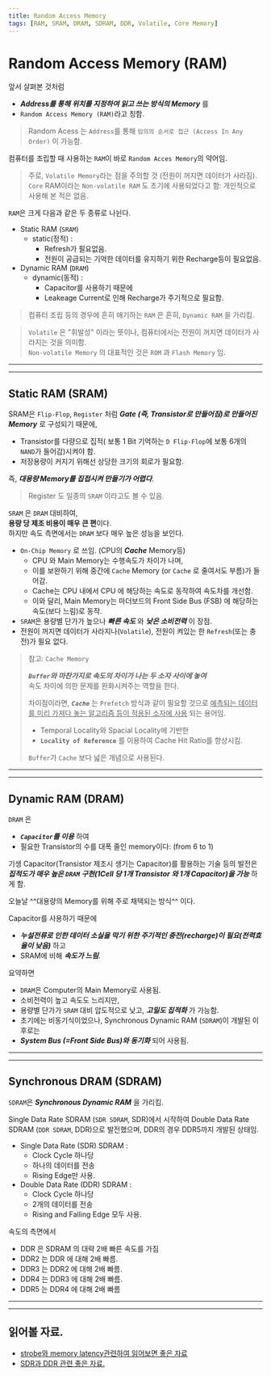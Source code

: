 ```yaml
---
title: Random Access Memory
tags: [RAM, SRAM, DRAM, SDRAM, DDR, Volatile, Core Memory]
---
```


# Random Access Memory (RAM)

앞서 살펴본 것처럼 

* ***Address를 통해 위치를 지정하여 읽고 쓰는 방식의 Memory*** 를 
* `Random Access Memory (RAM)`라고 칭함.  

> Random Acess 는 `Address`를 통해 `임의의 순서로 접근 (Access In Any Order)` 이 가능함.

컴퓨터를 조립할 때 사용하는 `RAM`이 바로 `Random Acces Memory`의 약어임.

> 주로, `Volatile Memory`라는 점을 주의할 것 (전원이 꺼지면 데이터가 사라짐).
> `Core` RAM이라는 `Non-volatile RAM` 도 초기에 사용되었다고 함: 개인적으로 사용해 본 적은 없음.

`RAM`은 크게 다음과 같은 두 종류로 나뉜다.

* Static RAM (`SRAM`)
    - static(정적) : 
        - Refresh가 필요없음. 
        - 전원이 공급되는 기억한 데이터를 유지하기 위한 Recharge등이 필요없음.
* Dynamic RAM (`DRAM`)
    - dynamic(동적) : 
        - Capacitor를 사용하기 때문에 
        - Leakeage Current로 인해 Recharge가 주기적으로 필요함.

> 컴퓨터 조립 등의 경우에 흔히 애기하는 `RAM` 은 흔히, `Dynamic RAM` 을 가리킴.

> `Volatile` 은 "휘발성" 이라는 뜻이나, 컴퓨터에서는 전원이 꺼지면 데이터가 사라지는 것을 의미함.  
> `Non-volatile Memory` 의 대표적인 것은 `ROM` 과 `Flash Memory` 임.

---

---

## Static RAM (SRAM)

SRAM은 `Flip-Flop`, `Register` 처럼 ***Gate (즉, Transistor로 만들어짐)로 만들어진 Memory*** 로 구성되기 때문에,

* Transistor를 다량으로 집적( 보통 1 Bit 기억하는 `D Flip-Flop`에 보통 6개의 `NAND`가 들어감)시켜야 함.
* 저장용량이 커지기 위해선 상당한 크기의 회로가 필요함.  

즉, ***대용량 Memory를 집접시켜 만들기가 어렵다***.  

> Register 도 일종의 `SRAM` 이라고도 볼 수 있음.

`SRAM` 은 `DRAM` 대비하여,  
**용량 당 제조 비용이 매우 큰 편**이다.  
하지만 속도 측면에서는 `DRAM` 보다 매우 높은 성능을 보인다.

* `On-Chip Memory` 로 쓰임. (CPU의 ***Cache*** Memory등)
    * CPU 와 Main Memory는 수행속도가 차이가 나며,
    * 이를 보완하기 위해 중간에 `Cache` Memory (or `Cache` 로 줄여서도 부름)가 들어감.
    * Cache는 CPU 내에서 CPU 에 해당하는 속도로 동작하여 속도차를 개선함. 
    * 이와 달리, Main Memory는 마더보드의 Front Side Bus (FSB) 에 해당하는 속도(보다 느림)로 동작. 
* `SRAM`은 용량별 단가가 높으나 ***빠른 속도*** 와 ***낮은 소비전력*** 이 장점.
* 전원이 꺼지면 데이터가 사라지나(`Volatile`), 전원이 켜있는 한 `Refresh`(또는 충전)가 필요 없다.

> 참고: `Cache Memory`
> 
> ***`Buffer`와 마찬가지로 속도의 차이가 나는 두 소자 사이에 놓여***  
> 속도 차이에 의한 문제를 완화시켜주는 역할을 한다.
>   
> 차이점이라면, ***`Cache`*** 는 `Prefetch` 방식과 같이 필요할 것으로
> <u>예측되는 데이터를 미리 가져다 놓는 알고리즘 등이 적용된 소자에 사용</u> 되는 용어임.
>
> * Temporal Locality와 Spacial Locality에 기반한
> * **`Locality of Reference`** 를 이용하여 Cache Hit Ratio를 향상시킴.
>   
> `Buffer`가 `Cache` 보다 넓은 개념으로 사용된다.

---

---

## Dynamic RAM (DRAM)

`DRAM` 은 

* ***`Capacitor`를 이용*** 하여
* 필요한 Transistor의 수를 대폭 줄인 memory이다: (from 6 to 1) 

기생 Capacitor(Transistor 제조시 생기는 Capacitor)를 활용하는 기술 등의 발전은 ***집적도가 매우 높은 `DRAM` 구현(1Cell 당 1개 Transistor 와 1개 Capacitor)을 가능*** 하게 함. 

오늘날 ^^대용량의 Memory를 위해 주로 채택되는 방식^^ 이다.  

Capacitor를 사용하기 때문에 

* ***누설전류로 인한 데이터 소실을 막기 위한 주기적인 충전(recharge)이 필요(전력효율이 낮음)*** 하고
* SRAM에 비해 ***속도가 느림***.

요약하면 

* `DRAM`은 Computer의 Main Memory로 사용됨.
* 소비전력이 높고 속도도 느리지만, 
* 용량별 단가가 `SRAM` 대비 압도적으로 낮고, ***고밀도 집적화*** 가 가능함.
* 초기에는 비동기식이었으나, Synchronous Dynamic RAM (`SDRAM`)이 개발된 이후로는
* ***System Bus (=Front Side Bus)와 동기화*** 되어 사용됨.

---

---

## Synchronous DRAM (SDRAM)

`SDRAM`은 ***Synchronous Dynamic RAM*** 을 가리킴.

Single Data Rate SDRAM (`SDR SDRAM`, SDR)에서 시작하여 Double Data Rate SDRAM (`DDR SDRAM`, DDR)으로 발전했으며, DDR의 경우 DDR5까지 개발된 상태임.

* Single Data Rate (SDR) SDRAM : 
    * Clock Cycle 하나당 
    * 하나의 데이터를 전송 
    * Rising Edge만 사용.
* Double Data Rate (DDR) SDRAM : 
    * Clock Cycle 하나당 
    * 2개의 데이터를 전송 
    * Rising and Falling Edge 모두 사용.
 
속도의 측면에서  

* DDR 은 SDRAM 의 대략 2배 빠른 속도를 가짐
* DDR2 는 DDR 에 대해 2배 빠름.
* DDR3 는 DDR2 에 대해 2배 빠름.
* DDR4 는 DDR3 에 대해 2배 빠름.
* DDR5 는 DDR4 에 대해 2배 빠름

---

---

## 읽어볼 자료.

* [strobe와 memory latency관련하여 읽어보면 좋은 자료](http://m.enuri.com/knowcom/detail.jsp?kbno=35825&bbsname=guide&cateno=&page=1)
* [SDR과 DDR 관련 좋은 자료.](https://blog.naver.com/techref/222261992447)
